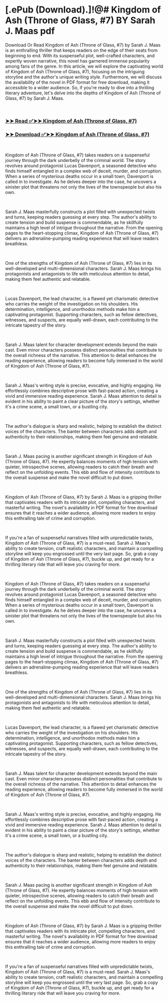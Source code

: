 # [.ePub (Download).]!@# Kingdom of Ash (Throne of Glass, #7) BY Sarah J. Maas pdf

<p>Download Or Read Kingdom of Ash (Throne of Glass, #7) by Sarah J. Maas is an enthralling thriller that keeps readers on the edge of their seats from beginning to end. With its suspenseful plot, well-crafted characters, and expertly woven narrative, this novel has garnered immense popularity among fans of the genre. In this article, we will explore the captivating world of Kingdom of Ash (Throne of Glass, #7), focusing on the intriguing storyline and the author's unique writing style. Furthermore, we will discuss the availability of the novel in PDF format for free download, making it accessible to a wider audience. So, if you're ready to dive into a thrilling literary adventure, let's delve into the depths of Kingdom of Ash (Throne of Glass, #7) by Sarah J. Maas.</p>
<p>&nbsp;</p>

### [➤➤ Read ✅➤➤ Kingdom of Ash (Throne of Glass, #7)](https://pdf2worldwide.blogspot.com/id/76715522)

### [➤➤ Download ✅➤➤ Kingdom of Ash (Throne of Glass, #7)](https://pdf2worldwide.blogspot.com/id/76715522)

<p>&nbsp;</p>
<p>Kingdom of Ash (Throne of Glass, #7) takes readers on a suspenseful journey through the dark underbelly of the criminal world. The story revolves around protagonist Lucas Davenport, a seasoned detective who finds himself entangled in a complex web of deceit, murder, and corruption. When a series of mysterious deaths occur in a small town, Davenport is called in to investigate. As he delves deeper into the case, he uncovers a sinister plot that threatens not only the lives of the townspeople but also his own.</p>
<p>&nbsp;</p>
<p>Sarah J. Maas masterfully constructs a plot filled with unexpected twists and turns, keeping readers guessing at every step. The author's ability to create tension and build suspense is commendable, as he skillfully maintains a high level of intrigue throughout the narrative. From the opening pages to the heart-stopping climax, Kingdom of Ash (Throne of Glass, #7) delivers an adrenaline-pumping reading experience that will leave readers breathless.</p>
<p>&nbsp;</p>
<p>One of the strengths of Kingdom of Ash (Throne of Glass, #7) lies in its well-developed and multi-dimensional characters. Sarah J. Maas brings his protagonists and antagonists to life with meticulous attention to detail, making them feel authentic and relatable.</p>
<p>&nbsp;</p>
<p>Lucas Davenport, the lead character, is a flawed yet charismatic detective who carries the weight of the investigation on his shoulders. His determination, intelligence, and unorthodox methods make him a captivating protagonist. Supporting characters, such as fellow detectives, witnesses, and suspects, are equally well-drawn, each contributing to the intricate tapestry of the story.</p>
<p>&nbsp;</p>
<p>Sarah J. Maas talent for character development extends beyond the main cast. Even minor characters possess distinct personalities that contribute to the overall richness of the narrative. This attention to detail enhances the reading experience, allowing readers to become fully immersed in the world of Kingdom of Ash (Throne of Glass, #7).</p>
<p>&nbsp;</p>
<p>Sarah J. Maas's writing style is precise, evocative, and highly engaging. He effortlessly combines descriptive prose with fast-paced action, creating a vivid and immersive reading experience. Sarah J. Maas attention to detail is evident in his ability to paint a clear picture of the story's settings, whether it's a crime scene, a small town, or a bustling city.</p>
<p>&nbsp;</p>
<p>The author's dialogue is sharp and realistic, helping to establish the distinct voices of the characters. The banter between characters adds depth and authenticity to their relationships, making them feel genuine and relatable.</p>
<p>&nbsp;</p>
<p>Sarah J. Maas pacing is another significant strength in Kingdom of Ash (Throne of Glass, #7). He expertly balances moments of high tension with quieter, introspective scenes, allowing readers to catch their breath and reflect on the unfolding events. This ebb and flow of intensity contribute to the overall suspense and make the novel difficult to put down.</p>
<p>&nbsp;</p>
<p>Kingdom of Ash (Throne of Glass, #7) by Sarah J. Maas is a gripping thriller that captivates readers with its intricate plot, compelling characters, and masterful writing. The novel's availability in PDF format for free download ensures that it reaches a wider audience, allowing more readers to enjoy this enthralling tale of crime and corruption.</p>
<p>&nbsp;</p>
<p>If you're a fan of suspenseful narratives filled with unpredictable twists, Kingdom of Ash (Throne of Glass, #7) is a must-read. Sarah J. Maas's ability to create tension, craft realistic characters, and maintain a compelling storyline will keep you engrossed until the very last page. So, grab a copy of Kingdom of Ash (Throne of Glass, #7), buckle up, and get ready for a thrilling literary ride that will leave you craving for more.</p>
<p>&nbsp;</p>
<p>Kingdom of Ash (Throne of Glass, #7) takes readers on a suspenseful journey through the dark underbelly of the criminal world. The story revolves around protagonist Lucas Davenport, a seasoned detective who finds himself entangled in a complex web of deceit, murder, and corruption. When a series of mysterious deaths occur in a small town, Davenport is called in to investigate. As he delves deeper into the case, he uncovers a sinister plot that threatens not only the lives of the townspeople but also his own.</p>
<p>&nbsp;</p>
<p>Sarah J. Maas masterfully constructs a plot filled with unexpected twists and turns, keeping readers guessing at every step. The author's ability to create tension and build suspense is commendable, as he skillfully maintains a high level of intrigue throughout the narrative. From the opening pages to the heart-stopping climax, Kingdom of Ash (Throne of Glass, #7) delivers an adrenaline-pumping reading experience that will leave readers breathless.</p>
<p>&nbsp;</p>
<p>One of the strengths of Kingdom of Ash (Throne of Glass, #7) lies in its well-developed and multi-dimensional characters. Sarah J. Maas brings his protagonists and antagonists to life with meticulous attention to detail, making them feel authentic and relatable.</p>
<p>&nbsp;</p>
<p>Lucas Davenport, the lead character, is a flawed yet charismatic detective who carries the weight of the investigation on his shoulders. His determination, intelligence, and unorthodox methods make him a captivating protagonist. Supporting characters, such as fellow detectives, witnesses, and suspects, are equally well-drawn, each contributing to the intricate tapestry of the story.</p>
<p>&nbsp;</p>
<p>Sarah J. Maas talent for character development extends beyond the main cast. Even minor characters possess distinct personalities that contribute to the overall richness of the narrative. This attention to detail enhances the reading experience, allowing readers to become fully immersed in the world of Kingdom of Ash (Throne of Glass, #7).</p>
<p>&nbsp;</p>
<p>Sarah J. Maas's writing style is precise, evocative, and highly engaging. He effortlessly combines descriptive prose with fast-paced action, creating a vivid and immersive reading experience. Sarah J. Maas attention to detail is evident in his ability to paint a clear picture of the story's settings, whether it's a crime scene, a small town, or a bustling city.</p>
<p>&nbsp;</p>
<p>The author's dialogue is sharp and realistic, helping to establish the distinct voices of the characters. The banter between characters adds depth and authenticity to their relationships, making them feel genuine and relatable.</p>
<p>&nbsp;</p>
<p>Sarah J. Maas pacing is another significant strength in Kingdom of Ash (Throne of Glass, #7). He expertly balances moments of high tension with quieter, introspective scenes, allowing readers to catch their breath and reflect on the unfolding events. This ebb and flow of intensity contribute to the overall suspense and make the novel difficult to put down.</p>
<p>&nbsp;</p>
<p>Kingdom of Ash (Throne of Glass, #7) by Sarah J. Maas is a gripping thriller that captivates readers with its intricate plot, compelling characters, and masterful writing. The novel's availability in PDF format for free download ensures that it reaches a wider audience, allowing more readers to enjoy this enthralling tale of crime and corruption.</p>
<p>&nbsp;</p>
<p>If you're a fan of suspenseful narratives filled with unpredictable twists, Kingdom of Ash (Throne of Glass, #7) is a must-read. Sarah J. Maas's ability to create tension, craft realistic characters, and maintain a compelling storyline will keep you engrossed until the very last page. So, grab a copy of Kingdom of Ash (Throne of Glass, #7), buckle up, and get ready for a thrilling literary ride that will leave you craving for more.</p>
<p>&nbsp;</p>
